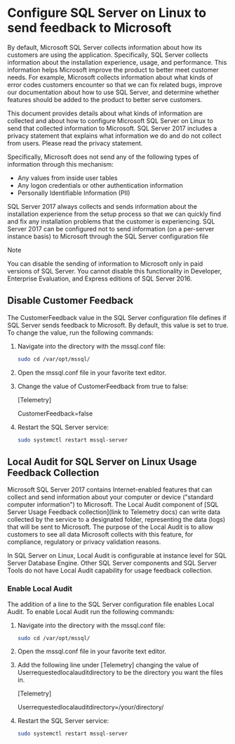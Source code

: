 # Configure SQL Server on Linux to send feedback to Microsoft

By default, Microsoft SQL Server collects information about how its customers are using the application. Specifically, SQL Server collects information about the installation experience, usage, and performance. This information helps Microsoft improve the product to better meet customer needs. For example, Microsoft collects information about what kinds of error codes customers encounter so that we can fix related bugs, improve our documentation about how to use SQL Server, and determine whether features should be added to the product to better serve customers.

This document provides details about what kinds of information are collected and about how to configure Microsoft SQL Server on Linux to send that collected information to Microsoft. SQL Server 2017 includes a privacy statement that explains what information we do and do not collect from users. Please read the privacy statement.

Specifically, Microsoft does not send any of the following types of information through this mechanism:
- Any values from inside user tables
- Any logon credentials or other authentication information
- Personally Identifiable Information (PII)

SQL Server 2017 always collects and sends information about the installation experience from the setup process so that we can quickly find and fix any installation problems that the customer is experiencing. SQL Server 2017 can be configured not to send information (on a per-server instance basis) to Microsoft through the SQL Server configuration file

> [!NOTE]
>  You can disable the sending of information to Microsoft only in paid versions of SQL Server. You cannot disable this functionality in Developer, Enterprise Evaluation, and Express editions of SQL Server 2016.

## Disable Customer Feedback
The CustomerFeedback value in the SQL Server configuration file defines if SQL Server sends feedback to Microsoft. By default, this value is set to true. To change the value, run the following commands:

1. Navigate into the directory with the mssql.conf file:
   ```bash
   sudo cd /var/opt/mssql/
   ```
2. Open the mssql.conf file in your favorite text editor. 

3. Change the value of CustomerFeedback from true to false:
    
    [Telemetry]
    
    CustomerFeedback=false

4. Restart the SQL Server service:

   ```bash
   sudo systemctl restart mssql-server
   ```

## Local Audit for SQL Server on Linux Usage Feedback Collection

Microsoft SQL Server 2017 contains Internet-enabled features that can collect and send information about your computer or device ("standard computer information") to Microsoft. The Local Audit component of [SQL Server Usage Feedback collection](link to Telemetry docs) can write data collected by the service to a designated folder, representing the data (logs) that will be sent to Microsoft. The purpose of the Local Audit is to allow customers to see all data Microsoft collects with this feature, for compliance, regulatory or privacy validation reasons.

In SQL Server on Linux, Local Audit is configurable at instance level for SQL Server Database Engine. Other SQL Server components and SQL Server Tools do not have Local Audit capability for usage feedback collection.

### Enable Local Audit
The addition of a line to the SQL Server configuration file enables Local Audit. To enable Local Audit run the following commands:

1. Navigate into the directory with the mssql.conf file:
   ```bash
   sudo cd /var/opt/mssql/
   ```
2. Open the mssql.conf file in your favorite text editor. 

3. Add the following line under [Telemetry] changing the value of Userrequestedlocalauditdirectory to be the directory you want the files in.
    
    [Telemetry]
    
    Userrequestedlocalauditdirectory=/your/directory/

4. Restart the SQL Server service:

   ```bash
   sudo systemctl restart mssql-server
   ```
